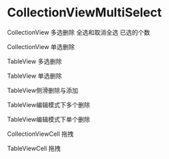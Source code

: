 # CollectionViewMultiSelect

CollectionView 多选删除 全选和取消全选 已选的个数

CollectionView 单选删除

TableView 多选删除

TableView 单选删除

TableView侧滑删除与添加

TableView编辑模式下多个删除

TableView编辑模式下单个删除

CollectionViewCell 拖拽

TableViewCell 拖拽
